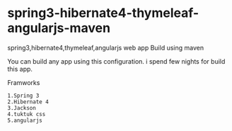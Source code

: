spring3-hibernate4-thymeleaf-angularjs-maven
============================================

spring3,hibernate4,thymeleaf,angularjs web app Build using  maven

You can build any app using this configuration.
i spend few nights for build this app.


Framworks

	1.Spring 3
	2.Hibernate 4
	3.Jackson
	4.tuktuk css
	5.angularjs

